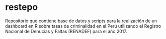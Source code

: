 # restepo
Repositorio que contiene base de datos y scripts para la realización de un dashboard en R sobre tasas de criminalidad en el Perú utilizando el Registro Nacional de Denucias y Faltas (RENADEF) para el año 2017.
